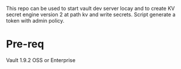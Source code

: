 This repo can be used to start vault dev server locay and to create KV secret engine version 2 at path kv and write secrets.
Script generate a token with admin policy.

# Pre-req

Vault 1.9.2 OSS or Enterprise